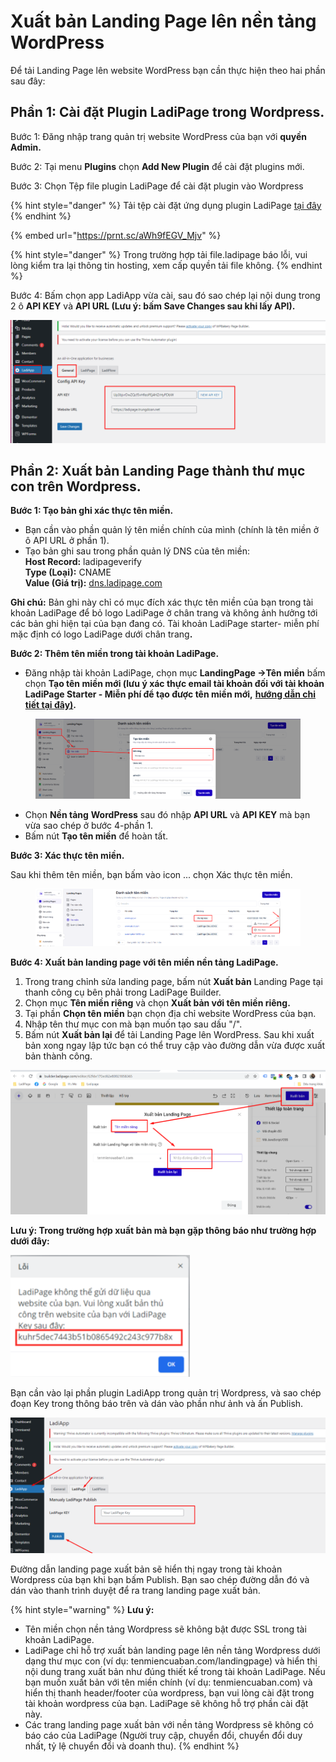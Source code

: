 # Xuất bản Landing Page lên nền tảng WordPress

Để tải Landing Page lên website WordPress bạn cần thực hiện theo hai phần sau đây:

## Phần 1: Cài đặt Plugin LadiPage trong Wordpress.

Bước 1: Đăng nhập trang quản trị website WordPress của bạn với **quyền Admin.**

Bước 2: Tại menu **Plugins** chọn **Add New Plugin** để cài đặt plugins mới.

Bước 3:  Chọn Tệp file plugin LadiPage để cài đặt plugin vào Wordpress

{% hint style="danger" %}
Tải tệp cài đặt ứng dụng plugin LadiPage [tại đây](http://v5.help.ladipage.vn/plugin-wp)
{% endhint %}

{% embed url="https://prnt.sc/aWh9fEGV_Mjv" %}

{% hint style="danger" %}
Trong trường hợp tải file.ladipage báo lỗi, vui lòng kiểm tra lại thông tin hosting, xem cấp quyền tải file không.
{% endhint %}

Bước 4: Bấm chọn app LadiApp vừa cài, sau đó sao chép lại nội dung trong 2 ô **API KEY** và **API URL (Lưu ý: bấm Save Changes sau khi lấy API).**

![](<../../.gitbook/assets/image (6) (2).png>)

## Phần 2: Xuất bản Landing Page thành thư mục con trên Wordpress.

**Bước 1: Tạo bản ghi xác thực tên miền.**

* Bạn cần vào phần quản lý tên miền chính của mình (chính là tên miền ở ô API URL ở phần 1).
* Tạo bản ghi sau trong phần quản lý DNS của tên miền:\
  **Host Record:** ladipageverify\
  **Type (Loại):** CNAME\
  **Value (Giá trị):** [dns.ladipage.com](http://dns.ladipage.com/)

**Ghi chú:** Bản ghi này chỉ có mục đích xác thực tên miền của bạn trong tài khoản LadiPage để bỏ logo LadiPage ở chân trang và không ảnh hưởng tới các bản ghi hiện tại của bạn đang có. Tài khoản LadiPage starter- miễn phí mặc định có logo LadiPage dưới chân tran&#x67;**.**

**Bước 2: Thêm tên miền trong tài khoản LadiPage.**

* Đăng nhập tài khoản LadiPage, chọn mục **LandingPage ->Tên miền** bấm chọn **Tạo tên miền mới (lưu ý xác thực email tài khoản đối với tài khoản LadiPage Starter - Miễn phí để tạo được tên miền mới,** [**hướng dẫn chi tiết tại đây)**](../../vii.-quan-ly-landingpage/chinh-sua-thong-tin-tai-khoan.md)**.**

<figure><img src="../../.gitbook/assets/image (1217).png" alt=""><figcaption></figcaption></figure>

* Chọn **Nền tảng** **WordPress** sau đó nhập **API URL** và **API KEY** mà bạn vừa sao chép ở bước 4-phần 1.
* Bấm nút **Tạo tên miền** để hoàn tất.

**Bước 3: Xác thực tên miền.**

Sau khi thêm tên miền, bạn bấm vào icon ... chọn Xác thực tên miền.

<figure><img src="../../.gitbook/assets/image (1218).png" alt=""><figcaption></figcaption></figure>

**Bước 4: Xuất bản landing page với tên miền nền tảng LadiPage.**

1. Trong trang chỉnh sửa landing page, bấm nút **Xuất bản** Landing Page tại thanh công cụ bên phải trong LadiPage Builder.
2. Chọn mục **Tên miền riêng** và chọn **Xuất bản với tên miền riêng.**
3. Tại phần **Chọn tên miền** bạn chọn địa chỉ website WordPress của bạn.
4. Nhập tên thư mục con mà bạn muốn tạo sau dấu "/".
5. Bấm nút **Xuất bản lại** để tải Landing Page lên WordPress. Sau khi xuất bản xong ngay lập tức bạn có thể truy cập vào đường dẫn vừa được xuất bản thành công.

![](../../.gitbook/assets/wordpress3.png)

**Lưu ý: Trong trường hợp xuất bản mà bạn gặp thông báo như trường hợp dưới đây:**

![](<../../.gitbook/assets/image (337).png>)

Bạn cần vào lại phần plugin LadiApp trong quản trị Wordpress, và sao chép đoạn Key trong thông báo trên và dán vào phần như ảnh và ấn Publish.

![](<../../.gitbook/assets/image (7) (1) (1) (1) (1) (1) (1) (1) (1) (1).png>)

Đường dẫn landing page xuất bản sẽ hiển thị ngay trong tài khoản Wordpress của bạn khi bạn bấm Publish. Bạn sao chép đường dẫn đó và dán vào thanh trình duyệt để ra trang landing page xuất bản.

{% hint style="warning" %}
**Lưu ý:**&#x20;

* Tên miền chọn nền tảng Wordpress sẽ không bật được SSL trong tài khoản LadiPage.
* LadiPage chỉ hỗ trợ xuất bản landing page lên nền tảng Wordpress dưới dạng thư mục con (ví dụ: tenmiencuaban.com/landingpage) và hiển thị nội dung trang xuất bản như đúng thiết kế trong tài khoản LadiPage. Nếu bạn muốn xuất bản với tên miền chính (ví dụ: tenmiencuaban.com) và hiển thị thanh header/footer của wordpress, bạn vui lòng cài đặt trong tài khoản wordpress của bạn. LadiPage sẽ không hỗ trợ phần cài đặt này.
* Các trang landing page xuất bản với nền tảng Wordpress sẽ không có báo cáo của LadiPage (Người truy cập, chuyển đổi, chuyển đổi duy nhất, tỷ lệ chuyển đổi và doanh thu).
{% endhint %}
